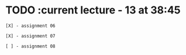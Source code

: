 # TODO      :current lecture - 13 at 38:45

    [X] - assignment 06

    [X] - assignment 07

    [ ] - assignment 08
